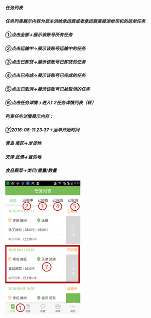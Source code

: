 ##### 任务列表

##### 任务列表展示内容为货主派给承运商或者承运商直接派给司机的运单任务

##### ①点击全部→展示该账号所有任务

##### ②点击运输中→展示该账号运输中的任务

##### ③点击已卸货→展示该账号已卸货的任务

##### ④点击已完成→展示该账号已完成的任务

##### ⑤点击已取消→展示该账号已被取消的任务

##### ⑥点击任务详情→进入1.2任务详情列表（转）



##### 列表任务详情展示内容：

##### ⑦2016-06-11 23:37→运单开始时间

##### 青岛 南区→发货地

##### 天津 武清→目的地

##### 食品蔬菜→类目\/重量\/数量

![](/assets/w.png)

